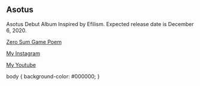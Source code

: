 ## Asotus

Asotus Debut Album Inspired by Efilism. Expected release date is December 6, 2020.

<a href="https://github.com/Asotus/asotus.github.io/blob/master/Pdf%20File/Asotus.pdf" target="_blank">Zero Sum Game Poem</a>

<a href="https://www.instagram.com/_asotus/" target="_blank">My Instagram</a>

<a href="https://www.youtube.com/channel/UC85aXFVWf7bxq0GCdil59Hw/featured" target="_blank">My Youtube</a>

body {
    background-color: #000000;
}
